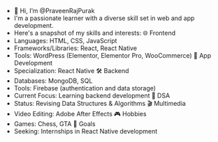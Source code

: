 - 👋 Hi, I’m @PraveenRajPurak
- I'm a passionate learner with a diverse skill set in web and app development.
- Here's a snapshot of my skills and interests: 
🌐 Frontend
- Languages: HTML, CSS, JavaScript
- Frameworks/Libraries: React, React Native
- Tools: WordPress (Elementor, Elementor Pro, WooCommerce)
📱 App Development
- Specialization: React Native
🛠️ Backend
- Databases: MongoDB, SQL
- Tools: Firebase (authentication and data storage)
- Current Focus: Learning backend development
🔄 DSA
- Status: Revising Data Structures & Algorithms
🎬 Multimedia
- Video Editing: Adobe After Effects
🎮 Hobbies
- Games: Chess, GTA
🎯 Goals
- Seeking: Internships in React Native development
<!---
PraveenRajPurak/PraveenRajPurak is a ✨ special ✨ repository because its `README.md` (this file) appears on your GitHub profile.
You can click the Preview link to take a look at your changes.
--->
